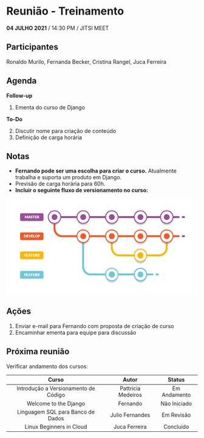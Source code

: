 # Reunião - Treinamento

**04 JULHO 2021** / 14:30 PM / JITSI MEET

## Participantes

Ronaldo Murilo, Fernanda Becker, Cristina Rangel, Juca Ferreira

## Agenda

**Follow-up**
1.	Ementa do curso de Django  

**To-Do**

2.	Discutir nome para criação de conteúdo  
3.	Definição de carga horária 

## Notas

*	**Fernando pode ser uma escolha para criar o curso.** Atualmente trabalha e suporta um produto em Django.
*	Previsão de carga horária para 60h. 
*	**Incluir o seguinte fluxo de versionamento no curso:**

![Fluxo de Versionamento](Images/Figura1.png "Fluxo de Versionamento")

## Ações

1.	Enviar e-mail para Fernando com proposta de criação de curso 
2.	Encaminhar ementa para equipe para discussão
	
## Próxima reunião

Verificar andamento dos cursos:

| Curso    | Autor | Status |
| :-----------: | :-----------: | :-----------: |
| Introdução a Versionamento de Código     | Pattricia Medeiros      | Em Andamento |
| Welcome to the Django   | Fernando        | Não Iniciado |
| Linguagem SQL para Banco de Dados | Julio Fernandes | Em Revisão |
| Linux Beginners in Cloud | Juca Ferreira | Concluido |
